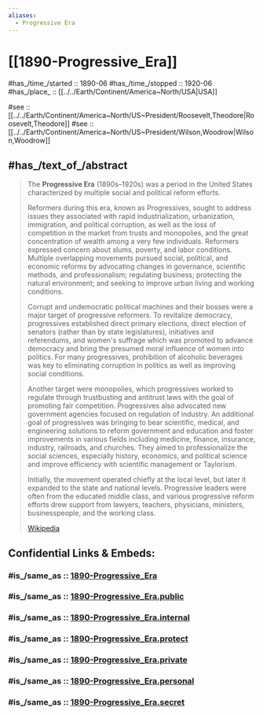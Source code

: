 ```yaml
---
aliases:
  - Progressive Era
---
```


# [[1890-Progressive_Era]] 

#has_/time_/started :: 1890-06 
#has_/time_/stopped  :: 1920-06 
#has_/place_ :: [[../../Earth/Continent/America~North/USA|USA]] 

#see :: [[../../Earth/Continent/America~North/US~President/Roosevelt,Theodore|Roosevelt,Theodore]] 
#see :: [[../../Earth/Continent/America~North/US~President/Wilson,Woodrow|Wilson,Woodrow]] 

## #has_/text_of_/abstract 

> The **Progressive Era** (1890s–1920s) was a period in the United States 
> characterized by multiple social and political reform efforts. 
> 
> Reformers during this era, known as Progressives, sought to address issues they associated with rapid industrialization, urbanization, immigration, and political corruption, as well as the loss of competition in the market from trusts and monopolies, and the great concentration of wealth among a very few individuals. Reformers expressed concern about slums, poverty, and labor conditions. Multiple overlapping movements pursued social, political, and economic reforms by advocating changes in governance, scientific methods, and professionalism; regulating business; protecting the natural environment; and seeking to improve urban living and working conditions.
>
> Corrupt and undemocratic political machines and their bosses were a major target of progressive reformers. To revitalize democracy, progressives established direct primary elections, direct election of senators (rather than by state legislatures), initiatives and referendums, and women's suffrage which was promoted to advance democracy and bring the presumed moral influence of women into politics. For many progressives, prohibition of alcoholic beverages was key to eliminating corruption in politics as well as improving social conditions.
>
> Another target were monopolies, which progressives worked to regulate through trustbusting and antitrust laws with the goal of promoting fair competition. Progressives also advocated new government agencies focused on regulation of industry. An additional goal of progressives was bringing to bear scientific, medical, and engineering solutions to reform government and education and foster improvements in various fields including medicine, finance, insurance, industry, railroads, and churches. They aimed to professionalize the social sciences, especially history, economics, and political science and improve efficiency with scientific management or Taylorism.
>
> Initially, the movement operated chiefly at the local level, but later it expanded to the state and national levels. Progressive leaders were often from the educated middle class, and various progressive reform efforts drew support from lawyers, teachers, physicians, ministers, businesspeople, and the working class.
>
> [Wikipedia](https://en.wikipedia.org/wiki/Progressive%20Era) 


## Confidential Links & Embeds: 

### #is_/same_as :: [1890-Progressive_Era](/_Standards/Society/Politics/1890-Progressive_Era.md) 

### #is_/same_as :: [1890-Progressive_Era.public](/_public/Society/Politics/1890-Progressive_Era.public.md) 

### #is_/same_as :: [1890-Progressive_Era.internal](/_internal/Society/Politics/1890-Progressive_Era.internal.md) 

### #is_/same_as :: [1890-Progressive_Era.protect](/_protect/Society/Politics/1890-Progressive_Era.protect.md) 

### #is_/same_as :: [1890-Progressive_Era.private](/_private/Society/Politics/1890-Progressive_Era.private.md) 

### #is_/same_as :: [1890-Progressive_Era.personal](/_personal/Society/Politics/1890-Progressive_Era.personal.md) 

### #is_/same_as :: [1890-Progressive_Era.secret](/_secret/Society/Politics/1890-Progressive_Era.secret.md)

